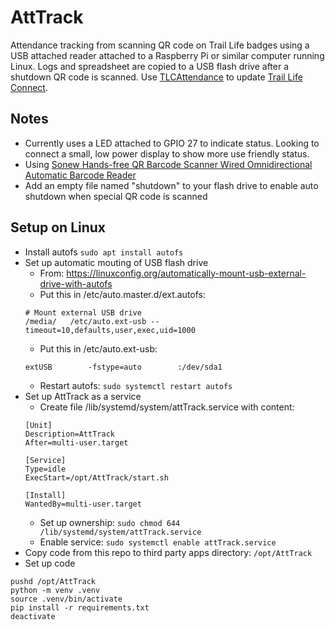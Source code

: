 # AttTrack

Attendance tracking from scanning QR code on Trail Life badges using a USB attached reader attached to a Raspberry Pi or similar computer running Linux.  Logs and spreadsheet are copied to a USB flash drive after a shutdown QR code is scanned.  Use [TLCAttendance](https://github.com/gmorganVA/TLCAttendance) to update [Trail Life Connect](https://www.traillifeconnect.com/).

## Notes
- Currently uses a LED attached to GPIO 27 to indicate status.  Looking to connect a small, low power display to show more use friendly status.
- Using [Sonew Hands-free QR Barcode Scanner Wired Omnidirectional Automatic Barcode Reader](https://a.co/d/9T77YGB)
- Add an empty file named "shutdown" to your flash drive to enable auto shutdown when special QR code is scanned

## Setup on Linux

- Install autofs ```sudo apt install autofs```
- Set up automatic mouting of USB flash drive
  - From: https://linuxconfig.org/automatically-mount-usb-external-drive-with-autofs
  - Put this in /etc/auto.master.d/ext.autofs:
  ```shell
  # Mount external USB drive
  /media/	/etc/auto.ext-usb --timeout=10,defaults,user,exec,uid=1000
  ```
  - Put this in /etc/auto.ext-usb:
  ```shell
  extUSB		-fstype=auto		:/dev/sda1
  ```
  - Restart autofs: ```sudo systemctl restart autofs```
- Set up AttTrack as a service
  - Create file /lib/systemd/system/attTrack.service with content:
  ```shell
  [Unit]
  Description=AttTrack
  After=multi-user.target

  [Service]
  Type=idle
  ExecStart=/opt/AttTrack/start.sh

  [Install]
  WantedBy=multi-user.target
  ```
  - Set up ownership: ```sudo chmod 644 /lib/systemd/system/attTrack.service```
  - Enable service: ```sudo systemctl enable attTrack.service```
- Copy code from this repo to third party apps directory: ```/opt/AttTrack```
- Set up code
```shell
pushd /opt/AttTrack
python -m venv .venv
source .venv/bin/activate
pip install -r requirements.txt
deactivate
```
